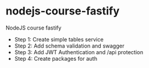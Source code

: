 # nodejs-course-fastify
NodeJS course fastify

- Step 1: Create simple tables service
- Step 2: Add schema validation and swagger
- Step 3: Add JWT Authentication and /api protection
- Step 4: Create packages for auth